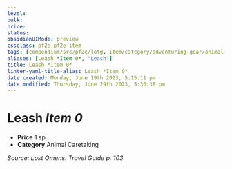 ```yaml
---
level:
bulk:
price:
status:
obsidianUIMode: preview
cssclass: pf2e,pf2e-item
tags: [compendium/src/pf2e/lotg, item/category/adventuring-gear/animal-caretaking]
aliases: [Leash *Item 0*, "Leash"]
title: Leash *Item 0*
linter-yaml-title-alias: Leash *Item 0*
date created: Monday, June 19th 2023, 5:15:11 pm
date modified: Thursday, June 29th 2023, 5:30:38 pm
---
```


# Leash *Item 0*

- **Price** 1 sp
- **Category** Animal Caretaking

*Source: Lost Omens: Travel Guide p. 103*
